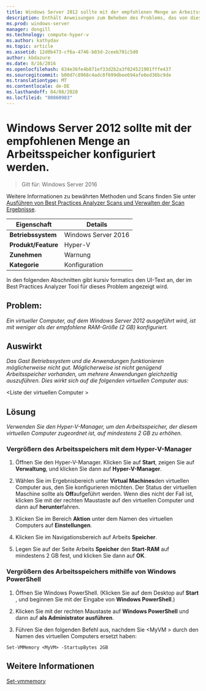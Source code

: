 ```yaml
---
title: Windows Server 2012 sollte mit der empfohlenen Menge an Arbeitsspeicher konfiguriert werden.
description: Enthält Anweisungen zum Beheben des Problems, das von dieser Best Practices Analyzer Regel gemeldet wird.
ms.prod: windows-server
manager: dongill
ms.technology: compute-hyper-v
ms.author: kathydav
ms.topic: article
ms.assetid: 12d0b473-cf6a-4746-b03d-2ceeb701c5d0
author: kbdazure
ms.date: 8/16/2016
ms.openlocfilehash: 634e36fe4b871ef33d2b2a3f024521901fffe437
ms.sourcegitcommit: b00d7c8968c4adc8f699dbee694afe6ed36bc9de
ms.translationtype: MT
ms.contentlocale: de-DE
ms.lasthandoff: 04/08/2020
ms.locfileid: "80860983"
---
```

# <a name="windows-server-2012-should-be-configured-with-the-recommended-amount-of-memory"></a>Windows Server 2012 sollte mit der empfohlenen Menge an Arbeitsspeicher konfiguriert werden.

>Gilt für: Windows Server 2016

Weitere Informationen zu bewährten Methoden und Scans finden Sie unter [Ausführen von Best Practices Analyzer Scans und Verwalten der Scan Ergebnisse](https://go.microsoft.com/fwlink/p/?LinkID=223177).  
  
|Eigenschaft|Details|  
|-|-|  
|**Betriebssystem**|Windows Server 2016|   
|**Produkt/Feature**|Hyper-V|  
|**Zunehmen**|Warnung|  
|**Kategorie**|Konfiguration|  
  
In den folgenden Abschnitten gibt kursiv formatics den UI-Text an, der im Best Practices Analyzer Tool für dieses Problem angezeigt wird.  
  
## <a name="issue"></a>**Problem:**  
*Ein virtueller Computer, auf dem Windows Server 2012 ausgeführt wird, ist mit weniger als der empfohlene RAM-Größe (2 GB) konfiguriert.*  
  
## <a name="impact"></a>**Auswirkt**  
*Das Gast Betriebssystem und die Anwendungen funktionieren möglicherweise nicht gut. Möglicherweise ist nicht genügend Arbeitsspeicher vorhanden, um mehrere Anwendungen gleichzeitig auszuführen. Dies wirkt sich auf die folgenden virtuellen Computer aus:*  
  
\<Liste der virtuellen Computer >  
  
## <a name="resolution"></a>**Lösung**  
*Verwenden Sie den Hyper-V-Manager, um den Arbeitsspeicher, der diesem virtuellen Computer zugeordnet ist, auf mindestens 2 GB zu erhöhen.*  
  
### <a name="increase-the-memory-using-hyper-v-manager"></a>Vergrößern des Arbeitsspeichers mit dem Hyper-V-Manager  
  
1.  Öffnen Sie den Hyper-V-Manager. Klicken Sie auf **Start**, zeigen Sie auf **Verwaltung**, und klicken Sie dann auf **Hyper-V-Manager**.  
  
2.  Wählen Sie im Ergebnisbereich unter **Virtual Machines**den virtuellen Computer aus, den Sie konfigurieren möchten. Der Status der virtuellen Maschine sollte als **Off**aufgeführt werden. Wenn dies nicht der Fall ist, klicken Sie mit der rechten Maustaste auf den virtuellen Computer und dann auf **herunter**fahren.  
  
3.  Klicken Sie im Bereich **Aktion** unter dem Namen des virtuellen Computers auf **Einstellungen**.  
  
4.  Klicken Sie im Navigationsbereich auf Arbeits **Speicher**.  
  
5.  Legen Sie auf der Seite Arbeits **Speicher** den **Start-RAM** auf mindestens 2 GB fest, und klicken Sie dann auf **OK**.  
  
### <a name="increase-the-memory-using-windows-powershell"></a>Vergrößern des Arbeitsspeichers mithilfe von Windows PowerShell  
  
1.  Öffnen Sie Windows PowerShell. (Klicken Sie auf dem Desktop auf **Start** , und beginnen Sie mit der Eingabe von **Windows PowerShell**.)  
  
2.  Klicken Sie mit der rechten Maustaste auf **Windows PowerShell** und dann auf **als Administrator ausführen**.  
  
3.  Führen Sie den folgenden Befehl aus, nachdem Sie \<MyVM > durch den Namen des virtuellen Computers ersetzt haben:  
  
```  
Set-VMMemory <MyVM> -StartupBytes 2GB  
```  
  
## <a name="see-also"></a>Weitere Informationen  
[Set-vmmemory](https://technet.microsoft.com/library/hh848572.aspx)  
  


